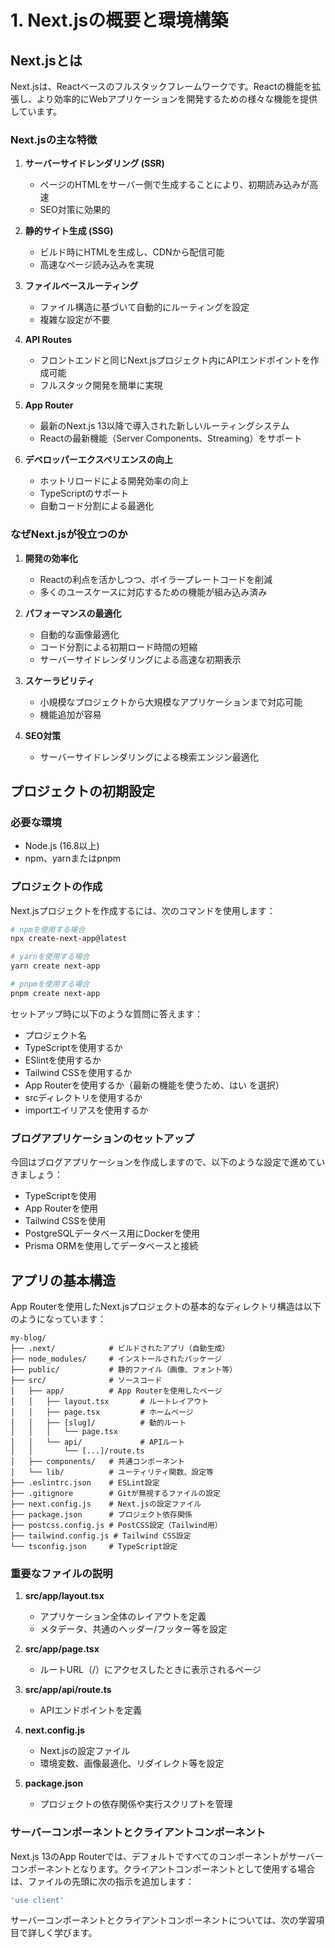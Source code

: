 # 1. Next.jsの概要と環境構築

## Next.jsとは

Next.jsは、Reactベースのフルスタックフレームワークです。Reactの機能を拡張し、より効率的にWebアプリケーションを開発するための様々な機能を提供しています。

### Next.jsの主な特徴

1. **サーバーサイドレンダリング (SSR)**
   - ページのHTMLをサーバー側で生成することにより、初期読み込みが高速
   - SEO対策に効果的

2. **静的サイト生成 (SSG)**
   - ビルド時にHTMLを生成し、CDNから配信可能
   - 高速なページ読み込みを実現

3. **ファイルベースルーティング**
   - ファイル構造に基づいて自動的にルーティングを設定
   - 複雑な設定が不要

4. **API Routes**
   - フロントエンドと同じNext.jsプロジェクト内にAPIエンドポイントを作成可能
   - フルスタック開発を簡単に実現

5. **App Router**
   - 最新のNext.js 13以降で導入された新しいルーティングシステム
   - Reactの最新機能（Server Components、Streaming）をサポート

6. **デベロッパーエクスペリエンスの向上**
   - ホットリロードによる開発効率の向上
   - TypeScriptのサポート
   - 自動コード分割による最適化

### なぜNext.jsが役立つのか

1. **開発の効率化**
   - Reactの利点を活かしつつ、ボイラープレートコードを削減
   - 多くのユースケースに対応するための機能が組み込み済み

2. **パフォーマンスの最適化**
   - 自動的な画像最適化
   - コード分割による初期ロード時間の短縮
   - サーバーサイドレンダリングによる高速な初期表示

3. **スケーラビリティ**
   - 小規模なプロジェクトから大規模なアプリケーションまで対応可能
   - 機能追加が容易

4. **SEO対策**
   - サーバーサイドレンダリングによる検索エンジン最適化

## プロジェクトの初期設定

### 必要な環境

- Node.js (16.8以上)
- npm、yarnまたはpnpm

### プロジェクトの作成

Next.jsプロジェクトを作成するには、次のコマンドを使用します：

```bash
# npmを使用する場合
npx create-next-app@latest

# yarnを使用する場合
yarn create next-app

# pnpmを使用する場合
pnpm create next-app
```

セットアップ時に以下のような質問に答えます：

- プロジェクト名
- TypeScriptを使用するか
- ESlintを使用するか
- Tailwind CSSを使用するか
- App Routerを使用するか（最新の機能を使うため、はい を選択）
- srcディレクトリを使用するか
- importエイリアスを使用するか

### ブログアプリケーションのセットアップ

今回はブログアプリケーションを作成しますので、以下のような設定で進めていきましょう：

- TypeScriptを使用
- App Routerを使用
- Tailwind CSSを使用
- PostgreSQLデータベース用にDockerを使用
- Prisma ORMを使用してデータベースと接続

## アプリの基本構造

App Routerを使用したNext.jsプロジェクトの基本的なディレクトリ構造は以下のようになっています：

```
my-blog/
├── .next/            # ビルドされたアプリ（自動生成）
├── node_modules/     # インストールされたパッケージ
├── public/           # 静的ファイル（画像、フォント等）
├── src/              # ソースコード
│   ├── app/          # App Routerを使用したページ
│   │   ├── layout.tsx       # ルートレイアウト
│   │   ├── page.tsx         # ホームページ
│   │   ├── [slug]/          # 動的ルート
│   │   │   └── page.tsx
│   │   └── api/             # APIルート
│   │       └── [...]/route.ts
│   ├── components/   # 共通コンポーネント
│   └── lib/          # ユーティリティ関数、設定等
├── .eslintrc.json    # ESLint設定
├── .gitignore        # Gitが無視するファイルの設定
├── next.config.js    # Next.jsの設定ファイル
├── package.json      # プロジェクト依存関係
├── postcss.config.js # PostCSS設定（Tailwind用）
├── tailwind.config.js # Tailwind CSS設定
└── tsconfig.json     # TypeScript設定
```

### 重要なファイルの説明

1. **src/app/layout.tsx**
   - アプリケーション全体のレイアウトを定義
   - メタデータ、共通のヘッダー/フッター等を設定

2. **src/app/page.tsx**
   - ルートURL（/）にアクセスしたときに表示されるページ

3. **src/app/api/route.ts**
   - APIエンドポイントを定義

4. **next.config.js**
   - Next.jsの設定ファイル
   - 環境変数、画像最適化、リダイレクト等を設定

5. **package.json**
   - プロジェクトの依存関係や実行スクリプトを管理

### サーバーコンポーネントとクライアントコンポーネント

Next.js 13のApp Routerでは、デフォルトですべてのコンポーネントがサーバーコンポーネントとなります。クライアントコンポーネントとして使用する場合は、ファイルの先頭に次の指示を追加します：

```typescript
'use client'
```

サーバーコンポーネントとクライアントコンポーネントについては、次の学習項目で詳しく学びます。
